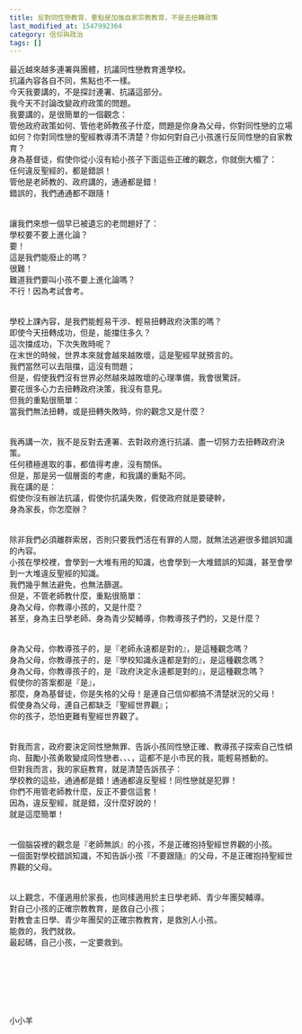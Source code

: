 ```yaml
---
title: 反對同性戀教育，重點是加強自家宗教教育，不是去扭轉政策
last_modified_at: 1547992364
category: 信仰與政治
tags: []
---
```


<p>最近越來越多連署與團體，抗議同性戀教育進學校。<br/>抗議內容各自不同，焦點也不一樣。<br/>今天我要講的，不是探討連署、抗議這部分。<br/>我今天不討論改變政府政策的問題。<br/>我要講的，是很簡單的一個觀念：<br/>管他政府政策如何、管他老師教孩子什麼，問題是你身為父母，你對同性戀的立場如何？你對同性戀的聖經教導清不清楚？你如何對自己小孩進行反同性戀的自家教育？<br/><!--more-->身為基督徒，假使你從小沒有給小孩子下面這些正確的觀念，你就倒大楣了：<br/>任何違反聖經的，都是錯誤！<br/>管他是老師教的、政府講的，通通都是錯！<br/>錯誤的，我們通通都不跟隨！<br/><br/><br/>讓我們來想一個早已被遺忘的老問題好了：<br/>學校要不要上進化論？<br/>要！<br/>這是我們能廢止的嗎？<br/>很難！<br/>難道我們要叫小孩不要上進化論嗎？<br/>不行！因為考試會考。<br/><br/><br/>學校上課內容，是我們能輕易干涉、輕易扭轉政府決策的嗎？<br/>即使今天扭轉成功，但是，能擋住多久？<br/>這次擋成功，下次失敗時呢？<br/>在末世的時候，世界本來就會越來越敗壞，這是聖經早就預言的。<br/>我們當然可以去阻擋，這沒有問題；<br/>但是，假使我們沒有世界必然越來越敗壞的心理準備，我會很驚訝。<br/>要花很多心力去扭轉政府決策，我沒有意見。<br/>但我的重點很簡單：<br/>當我們無法扭轉，或是扭轉失敗時，你的觀念又是什麼？<br/><br/><br/>我再講一次，我不是反對去連署、去對政府進行抗議、盡一切努力去扭轉政府決策。<br/>任何積極進取的事，都值得考慮，沒有關係。<br/>但是，那是另一個層面的考慮，和我講的重點不同。<br/>我在講的是：<br/>假使你沒有辦法抗議，假使你抗議失敗，假使政府就是要硬幹，<br/>身為家長，你怎麼辦？<br/><br/><br/>除非我們必須離群索居，否則只要我們活在有罪的人間，就無法逃避很多錯誤知識的內容。<br/>小孩在學校裡，會學到一大堆有用的知識，也會學到一大堆錯誤的知識，甚至會學到一大堆違反聖經的知識。<br/>我們幾乎無法避免，也無法篩選。<br/>但是，不管老師教什麼，重點很簡單：<br/>身為父母，你教導小孩的，又是什麼？<br/>甚至，身為主日學老師、身為青少契輔導，你教導孩子們的，又是什麼？<br/><br/><br/>身為父母，你教導孩子的，是『老師永遠都是對的』，是這種觀念嗎？<br/>身為父母，你教導孩子的，是『學校知識永遠都是對的』，是這種觀念嗎？<br/>身為父母，你教導孩子的，是『政府決定永遠都是對的』，是這種觀念嗎？<br/>假使你的答案都是『是』，<br/>那麼，身為基督徒，你是失格的父母！是連自己信仰都搞不清楚狀況的父母！<br/>假使身為父母，連自己都缺乏『聖經世界觀』；<br/>你的孩子，恐怕更難有聖經世界觀了。<br/><br/><br/>對我而言，政府要決定同性戀無罪、告訴小孩同性戀正確、教導孩子探索自己性傾向、鼓勵小孩勇敢變成同性戀者、、、，這都不是小市民的我，能輕易撼動的。<br/>但對我而言，我的家庭教育，就是清楚告訴孩子：<br/>學校教的這些，通通都是錯！通通都違反聖經！同性戀就是犯罪！<br/>你們不用管老師教什麼，反正不要信這套！<br/>因為，違反聖經，就是錯，沒什麼好說的！<br/>就是這麼簡單！<br/><br/><br/>一個腦袋裡的觀念是『老師無誤』的小孩，不是正確抱持聖經世界觀的小孩。<br/>一個面對學校錯誤知識，不知告訴小孩『不要跟隨』的父母，不是正確抱持聖經世界觀的父母。<br/><br/><br/>以上觀念，不僅適用於家長，也同樣適用於主日學老師、青少年團契輔導。<br/>對自己小孩的正確宗教教育，是救自己小孩；<br/>對教會主日學、青少年團契的正確宗教教育，是救別人小孩。<br/>能救的，我們就救。<br/>最起碼，自己小孩，一定要救到。<br/><br/><br/><br/><br/><br/><br/><br/>小小羊


</p>